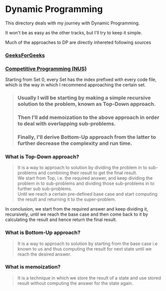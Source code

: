 # Dynamic Programming
This directory deals with my journey with Dynamic Programming.

It won't be as easy as the other tracks, but I'll try to keep it simple.

Much of the approaches to DP are directly inhereted following sources
### **[GeeksForGeeks](www.geeksforgeeks.org)**
### **[Competitive Programming (NUS)](https://www.comp.nus.edu.sg/~stevenha/myteaching/competitive_programming/cp1.pdf)**

Starting from Set 0, every Set has the index prefixed with every code file, which is the way in which I recommend approaching the certain set.

>### **Usually I will be starting by making a simple recursive solution to the problem, known as Top-Down approach.**
>### **Then I'll add memoization to the above approach in order to deal with overlapping sub-problems.**
>### **Finally, I'll derive Bottom-Up approach from the latter to further decrease the complexity and run time.**

### What is Top-Down approach?
> It is a way to approach to solution by dividing the problem in to sub-problems and combining their result to get the final result.<br />
> We start from Top, i.e. the required answer, and keep dividing the problem in to sub-problems and dividing those sub-problems in to further sub sub-problems.<br />
> Until we reach a certain pre-defined base case and start computing the result and returning it to the super-problem.

In conclusion, we start from the required answer and keep dividing it, recursively,  until we reach the base case and then come back to it by calculating the result and hence return the final result.

### What is Bottom-Up approach?
> It is a way to approach to solution by starting from the base case i.e known to us and thus computing the result for next state until we reach the desired answer.

### What is memoization?
> It is a technique in which we store the result of a state and use stored result without computing the answer for the state again.